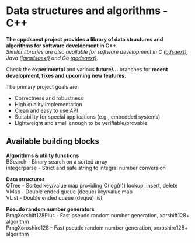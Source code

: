 # Data structures and algorithms - C++

**The cppdsaext project provides a library of data structures and algorithms for software development in C++.**  
*Similar libraries are also available for software development in C [(cdsaext)](https://github.com/raltnoeder/cdsaext), Java [(javadsaext)](https://github.com/raltnoeder/javadsaext) and Go [(godsaext)](https://github.com/raltnoeder/godsaext)*.

Check the **experimental** and various **future/...** branches for **recent development, fixes and upcoming new features.**

The primary project goals are:
- Correctness and robustness
- High quality implementation
- Clean and easy to use API
- Suitability for special applications (e.g., embedded systems)
- Lightweight and small enough to be verifiable/provable

## Available building blocks

**Algorithms & utility functions**  
BSearch - Binary search on a sorted array  
integerparse - Strict and safe string to integral number conversion

**Data structures**  
QTree - Sorted key/value map providing O(log(n)) lookup, insert, delete  
VMap - Double ended queue (deque) key/value map  
VList - Double ended queue (deque) list  

**Pseudo random number generators**  
PrngXorshift128Plus - Fast pseudo random number generation, xorshift128+ algorithm  
PrngXoroshiro128 - Fast pseudo random number generation, xoroshiro128+ algorithm  
